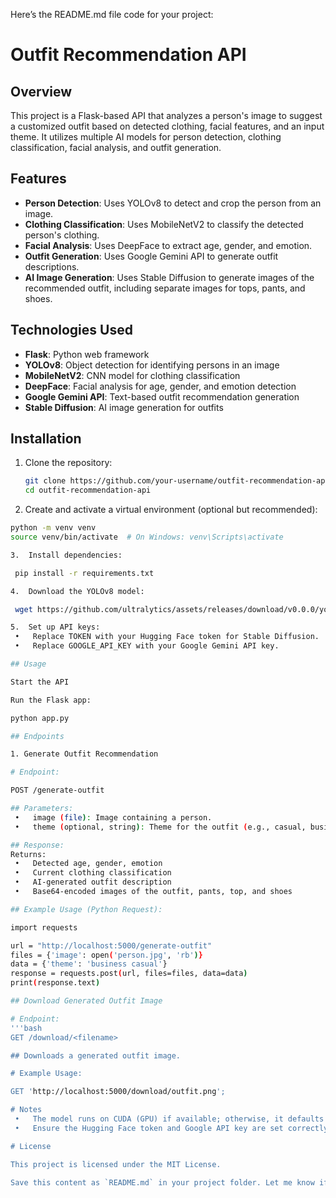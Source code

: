 Here’s the README.md file code for your project:

# Outfit Recommendation API  

## Overview  

This project is a Flask-based API that analyzes a person's image to suggest a customized outfit based on detected clothing, facial features, and an input theme. It utilizes multiple AI models for person detection, clothing classification, facial analysis, and outfit generation.

## Features  

- **Person Detection**: Uses YOLOv8 to detect and crop the person from an image.  
- **Clothing Classification**: Uses MobileNetV2 to classify the detected person's clothing.  
- **Facial Analysis**: Uses DeepFace to extract age, gender, and emotion.  
- **Outfit Generation**: Uses Google Gemini API to generate outfit descriptions.  
- **AI Image Generation**: Uses Stable Diffusion to generate images of the recommended outfit, including separate images for tops, pants, and shoes.  

## Technologies Used  

- **Flask**: Python web framework  
- **YOLOv8**: Object detection for identifying persons in an image  
- **MobileNetV2**: CNN model for clothing classification  
- **DeepFace**: Facial analysis for age, gender, and emotion detection  
- **Google Gemini API**: Text-based outfit recommendation generation  
- **Stable Diffusion**: AI image generation for outfits  

## Installation  

1. Clone the repository:  
   ```bash
   git clone https://github.com/your-username/outfit-recommendation-api.git
   cd outfit-recommendation-api

2.	Create and activate a virtual environment (optional but recommended):
   ```bash
   python -m venv venv  
   source venv/bin/activate  # On Windows: venv\Scripts\activate

3.	Install dependencies:

    pip install -r requirements.txt

4.	Download the YOLOv8 model:

    wget https://github.com/ultralytics/assets/releases/download/v0.0.0/yolov8n.pt

5.	Set up API keys:
	•	Replace TOKEN with your Hugging Face token for Stable Diffusion.
	•	Replace GOOGLE_API_KEY with your Google Gemini API key.

## Usage

Start the API

Run the Flask app:

python app.py

## Endpoints

1. Generate Outfit Recommendation

# Endpoint:

POST /generate-outfit

## Parameters:
	•	image (file): Image containing a person.
	•	theme (optional, string): Theme for the outfit (e.g., casual, business, sporty).

 ## Response:
Returns:
	•	Detected age, gender, emotion
	•	Current clothing classification
	•	AI-generated outfit description
	•	Base64-encoded images of the outfit, pants, top, and shoes

## Example Usage (Python Request):

import requests  

url = "http://localhost:5000/generate-outfit"  
files = {'image': open('person.jpg', 'rb')}  
data = {'theme': 'business casual'}  
response = requests.post(url, files=files, data=data)  
print(response.text)  

## Download Generated Outfit Image

# Endpoint:
'''bash
GET /download/<filename>

## Downloads a generated outfit image.

# Example Usage:

GET 'http://localhost:5000/download/outfit.png';

# Notes
	•	The model runs on CUDA (GPU) if available; otherwise, it defaults to CPU.
	•	Ensure the Hugging Face token and Google API key are set correctly before running the application.

# License

This project is licensed under the MIT License.

Save this content as `README.md` in your project folder. Let me know if you need any modifications!